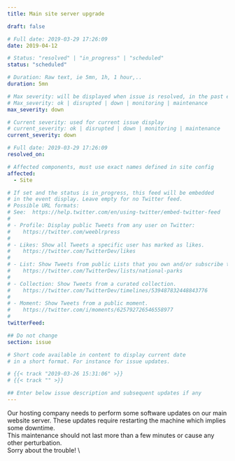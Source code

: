 ```yaml
---
title: Main site server upgrade

draft: false

# Full date: 2019-03-29 17:26:09
date: 2019-04-12

# Status: "resolved" | "in_progress" | "scheduled"
status: "scheduled"

# Duration: Raw text, ie 5mn, 1h, 1 hour,..
duration: 5mn

# Max severity: will be displayed when issue is resolved, in the past events section
# Max_severity: ok | disrupted | down | monitoring | maintenance
max_severity: down

# Current severity: used for current issue display
# current_severity: ok | disrupted | down | monitoring | maintenance
current_severity: down

# Full date: 2019-03-29 17:26:09
resolved_on:

# Affected components, must use exact names defined in site config
affected:
  - Site

# If set and the status is in_progress, this feed will be embedded
# in the event display. Leave empty for no Twitter feed.
# Possible URL formats:
# See:  https://help.twitter.com/en/using-twitter/embed-twitter-feed
#
# - Profile: Display public Tweets from any user on Twitter:
#    https://twitter.com/weeblrpress
#  
# - Likes: Show all Tweets a specific user has marked as likes.
#    https://twitter.com/TwitterDev/likes
#
# - List: Show Tweets from public Lists that you own and/or subscribe to.
#    https://twitter.com/TwitterDev/lists/national-parks
# 
# - Collection: Show Tweets from a curated collection.
#    https://twitter.com/TwitterDev/timelines/539487832448843776
#
# - Moment: Show Tweets from a public moment.
#    https://twitter.com/i/moments/625792726546558977
#
twitterFeed:

## Do not change
section: issue

# Short code available in content to display current date
# in a short format. For instance for issue updates.

# {{< track "2019-03-26 15:31:06" >}}
# {{< track "" >}}

## Enter below issue description and subsequent updates if any
---
```


Our hosting company needs to perform some software updates on our main website server. These updates require restarting the machine which implies some downtime.
\
This maintenance should not last more than a few minutes or cause any other perturbation.
\
Sorry about the trouble!
\
